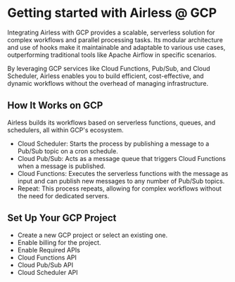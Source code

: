 # Getting started with Airless @ GCP

Integrating Airless with GCP provides a scalable, serverless solution for complex workflows and parallel processing tasks. Its modular architecture and use of hooks make it maintainable and adaptable to various use cases, outperforming traditional tools like Apache Airflow in specific scenarios.

By leveraging GCP services like Cloud Functions, Pub/Sub, and Cloud Scheduler, Airless enables you to build efficient, cost-effective, and dynamic workflows without the overhead of managing infrastructure.

## How It Works on GCP
Airless builds its workflows based on serverless functions, queues, and schedulers, all within GCP's ecosystem.

- Cloud Scheduler: Starts the process by publishing a message to a Pub/Sub topic on a cron schedule.
- Cloud Pub/Sub: Acts as a message queue that triggers Cloud Functions when a message is published.
- Cloud Functions: Executes the serverless functions with the message as input and can publish new messages to any number of Pub/Sub topics.
- Repeat: This process repeats, allowing for complex workflows without the need for dedicated servers.

## Set Up Your GCP Project

- Create a new GCP project or select an existing one.
- Enable billing for the project.
- Enable Required APIs
- Cloud Functions API
- Cloud Pub/Sub API
- Cloud Scheduler API
